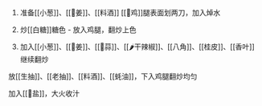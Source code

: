 
1. 准备[[小葱]]、[[🫚姜]]、[[料酒]]
 [[🐔鸡]]腿表面划两刀，加入焯水

2. 炒[[白糖]]糖色 - 放入鸡腿，翻炒上色
3. 加入[[小葱]]、[[🫚姜]]、[[🧄蒜]]、[[🌶️干辣椒]]、[[八角]]、[[桂皮]]、[[香叶]]
继续翻炒

放[[生抽]]、[[老抽]]、[[料酒]]、[[蚝油]]，下入鸡腿翻炒均匀

加入[[🧂盐]]，大火收汁

